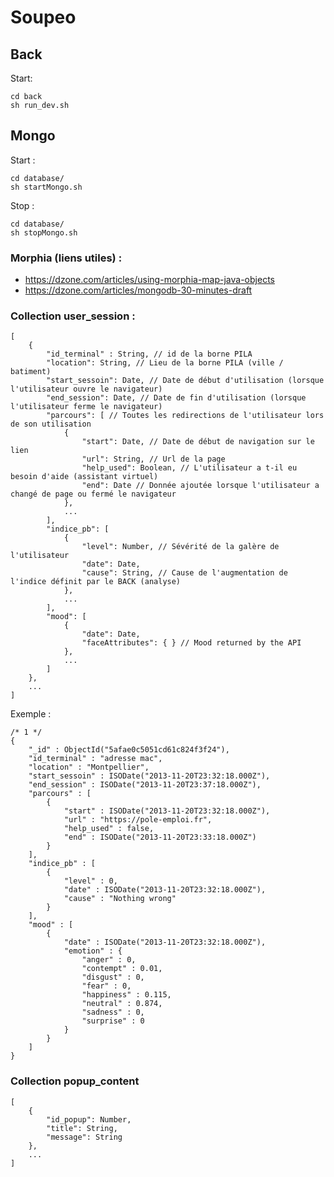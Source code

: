 # Soupeo

## Back

Start:

	cd back
	sh run_dev.sh


## Mongo
Start :

	cd database/
	sh startMongo.sh
    

Stop : 

	cd database/
	sh stopMongo.sh
	
### Morphia (liens utiles) :
- https://dzone.com/articles/using-morphia-map-java-objects
- https://dzone.com/articles/mongodb-30-minutes-draft

### Collection user_session : 
    [
        {
            "id_terminal" : String, // id de la borne PILA 
            "location": String, // Lieu de la borne PILA (ville / batiment) 
            "start_sessoin": Date, // Date de début d'utilisation (lorsque l'utilisateur ouvre le navigateur)
            "end_session": Date, // Date de fin d'utilisation (lorsque l'utilisateur ferme le navigateur)
            "parcours": [ // Toutes les redirections de l'utilisateur lors de son utilisation 
                {
                    "start": Date, // Date de début de navigation sur le lien
                    "url": String, // Url de la page 
                    "help_used": Boolean, // L'utilisateur a t-il eu besoin d'aide (assistant virtuel)
                    "end": Date // Donnée ajoutée lorsque l'utilisateur a changé de page ou fermé le navigateur
                },
                ...
            ],
            "indice_pb": [
                {
                    "level": Number, // Sévérité de la galère de l'utilisateur 
                    "date": Date,  
                    "cause": String, // Cause de l'augmentation de l'indice définit par le BACK (analyse)
                },
                ...
            ],
            "mood": [
                {
                    "date": Date, 
                    "faceAttributes": { } // Mood returned by the API 
                },
                ...
            ]
        },
        ...
    ]
    
Exemple  :

    /* 1 */
    {
        "_id" : ObjectId("5afae0c5051cd61c824f3f24"),
        "id_terminal" : "adresse mac",
        "location" : "Montpellier",
        "start_sessoin" : ISODate("2013-11-20T23:32:18.000Z"),
        "end_session" : ISODate("2013-11-20T23:37:18.000Z"),
        "parcours" : [ 
            {
                "start" : ISODate("2013-11-20T23:32:18.000Z"),
                "url" : "https://pole-emploi.fr",
                "help_used" : false,
                "end" : ISODate("2013-11-20T23:33:18.000Z")
            }
        ],
        "indice_pb" : [ 
            {
                "level" : 0,
                "date" : ISODate("2013-11-20T23:32:18.000Z"),
                "cause" : "Nothing wrong"
            }
        ],
        "mood" : [ 
            {
                "date" : ISODate("2013-11-20T23:32:18.000Z"),
                "emotion" : {
                    "anger" : 0,
                    "contempt" : 0.01,
                    "disgust" : 0,
                    "fear" : 0,
                    "happiness" : 0.115,
                    "neutral" : 0.874,
                    "sadness" : 0,
                    "surprise" : 0
                }
            }
        ]
    }
    
### Collection popup_content
    [
        {
            "id_popup": Number,
            "title": String,
            "message": String
        },
        ...
    ]
